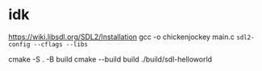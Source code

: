 # idk

<https://wiki.libsdl.org/SDL2/Installation>
gcc -o chickenjockey main.c `sdl2-config --cflags --libs`

cmake -S . -B build
cmake --build build
./build/sdl-helloworld
